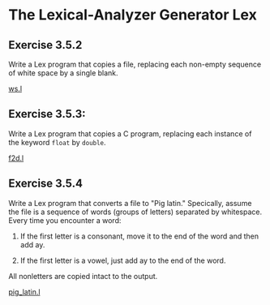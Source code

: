 # The Lexical-Analyzer Generator Lex

## Exercise 3.5.2

Write a Lex program that copies a file, replacing each non-empty sequence
of white space by a single blank. 

[ws.l](/ch3/3.5_the_lexical-analyzer_generator_lex/ws.l)

## Exercise 3.5.3:

Write a Lex program that copies a C program,
replacing each instance of the keyword `float` by `double`.

[f2d.l](/ch3/3.5_the_lexical-analyzer_generator_lex/f2d.l)

## Exercise 3.5.4

Write a Lex program that converts a file to "Pig latin."
Specically, assume the file is a sequence of words (groups of letters) separated by whitespace. Every time you encounter a word:

1. If the first letter is a consonant, move it to the end of the
word and then add ay.

2. If the first letter is a vowel, just add ay to the end of the word.

All nonletters are copied intact to the output. 

[pig\_latin.l](/ch3/3.5_the_lexical-analyzer_generator_lex/pig_latin.l)

